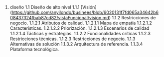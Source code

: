 1.	diseño
1.1 Diseño de alto nivel
1.1.1 [Visión] (https://github.com/anyilondo/businees/blob/6020131f7fd065a34642b608437324fbab87cd82/vistaFuncional/vision.md)
1.1.2 Restricciones de negocio.
1.1.2.1 Atributos de calidad.
1.1.2.1.1 Mapa de empatía
1.1.2.1.2 Características.
1.2.1.2.2 Priorización.
1.1.2.1.3 Escenarios de calidad
1.1.2.1.4 Tácticas y estrategias.
1.1.2.2 Funcionalidades críticas
1.1.2.3 Restricciones técnicas.
1.1.2.3 Restricciones de negocio.
1.1.3 Alternativas de solución
1.1.3.2 Arquitectura de referencia.
1.1.3.4 Plataforma tecnológica.
